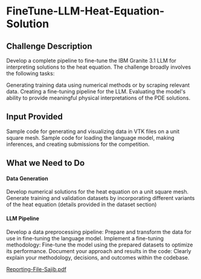 # FineTune-LLM-Heat-Equation-Solution
## Challenge Description
Develop a complete pipeline to fine-tune the IBM Granite 3.1 LLM for interpreting solutions to the heat equation. The challenge broadly involves the following tasks:

Generating training data using numerical methods or by scraping relevant data.
Creating a fine-tuning pipeline for the LLM.
Evaluating the model's ability to provide meaningful physical interpretations of the PDE solutions.

## Input Provided
Sample code for generating and visualizing data in VTK files on a unit square mesh.
Sample code for loading the language model, making inferences, and creating submissions for the competition.

## What we Need to Do
#### Data Generation
Develop numerical solutions for the heat equation on a unit square mesh.
Generate training and validation datasets by incorporating different variants of the heat equation (details provided in the dataset section)
#### LLM Pipeline
Develop a data preprocessing pipeline: Prepare and transform the data for use in fine-tuning the language model.
Implement a fine-tuning methodology: Fine-tune the model using the prepared datasets to optimize its performance.
Document your approach and results in the code: Clearly explain your methodology, decisions, and outcomes within the codebase.



[Reporting-File-Sajib.pdf](https://github.com/user-attachments/files/18531624/Reporting-File-Sajib.pdf)



